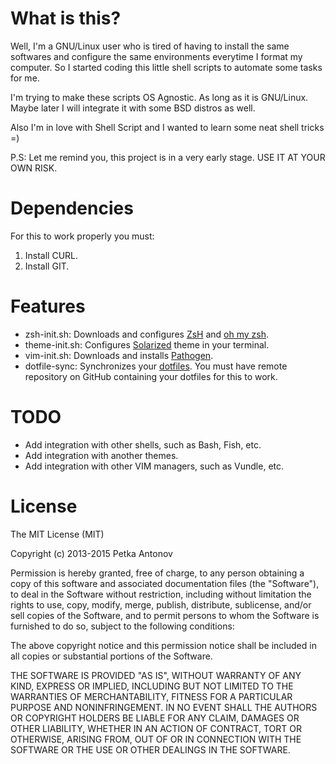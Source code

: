 # What is this?

Well, I'm a GNU/Linux user who is tired of having to install the same softwares and configure the same
environments everytime I format my computer. So I started coding this little shell scripts to automate
some tasks for me.

I'm trying to make these scripts OS Agnostic. As long as it is GNU/Linux. Maybe later I will integrate
it with some BSD distros as well.

Also I'm in love with Shell Script and I wanted to learn some neat shell tricks =)

P.S: Let me remind you, this project is in a very early stage. USE IT AT YOUR OWN RISK.

# Dependencies

For this to work properly you must: 

1. Install CURL.
2. Install GIT.

# Features

* zsh-init.sh: Downloads and configures [ZsH](http://www.zsh.org/) and [oh my zsh](https://github.com/robbyrussell/oh-my-zsh).
* theme-init.sh: Configures [Solarized](http://ethanschoonover.com/solarized) theme in your terminal.
* vim-init.sh: Downloads and installs [Pathogen](https://github.com/tpope/vim-pathogen).
* dotfile-sync: Synchronizes your [dotfiles](dotfiles.github.io). You must have remote repository on GitHub containing your dotfiles
for this to work.

# TODO

* Add integration with other shells, such as Bash, Fish, etc.
* Add integration with another themes.
* Add integration with other VIM managers, such as Vundle, etc.

# License

The MIT License (MIT)

Copyright (c) 2013-2015 Petka Antonov

Permission is hereby granted, free of charge, to any person obtaining a copy
of this software and associated documentation files (the "Software"), to deal
in the Software without restriction, including without limitation the rights
to use, copy, modify, merge, publish, distribute, sublicense, and/or sell
copies of the Software, and to permit persons to whom the Software is
furnished to do so, subject to the following conditions:

The above copyright notice and this permission notice shall be included in
all copies or substantial portions of the Software.

THE SOFTWARE IS PROVIDED "AS IS", WITHOUT WARRANTY OF ANY KIND, EXPRESS OR
IMPLIED, INCLUDING BUT NOT LIMITED TO THE WARRANTIES OF MERCHANTABILITY,
FITNESS FOR A PARTICULAR PURPOSE AND NONINFRINGEMENT.  IN NO EVENT SHALL THE
AUTHORS OR COPYRIGHT HOLDERS BE LIABLE FOR ANY CLAIM, DAMAGES OR OTHER
LIABILITY, WHETHER IN AN ACTION OF CONTRACT, TORT OR OTHERWISE, ARISING FROM,
OUT OF OR IN CONNECTION WITH THE SOFTWARE OR THE USE OR OTHER DEALINGS IN
THE SOFTWARE.
